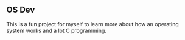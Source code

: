 ## OS Dev

This is a fun project for myself to learn more about how an operating system works and a lot C programming.
